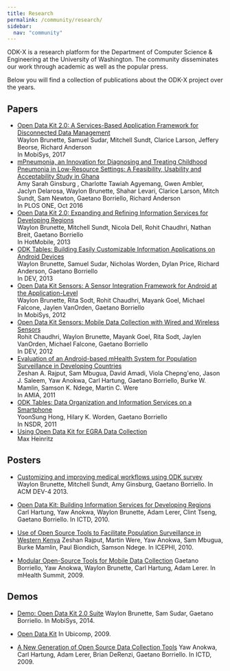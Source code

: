 ```yaml
---
title: Research
permalink: /community/research/
sidebar:
  nav: "community"
---
```


ODK-X is a research platform for the Department of Computer Science & Engineering at the University of Washington. The community disseminates our work through academic as well as the popular press.

Below you will find a collection of publications about the ODK-X project over the years.

## Papers

<ul>
	<li><a href="http://dl.acm.org/citation.cfm?id=3081365">Open Data Kit 2.0: A Services-Based Application Framework for Disconnected Data Management</a><br />
	Waylon Brunette, Samuel Sudar, Mitchell Sundt, Clarice Larson, Jeffery Beorse, Richard Anderson<br />
	In MobiSys, 2017</li>
	<li><a href="https://doi.org/10.1371/journal.pone.0165201">mPneumonia, an Innovation for Diagnosing and Treating Childhood Pneumonia in Low-Resource Settings: A Feasibility, Usability and Acceptability Study in Ghana</a><br />
	Amy Sarah Ginsburg , Charlotte Tawiah Agyemang, Gwen Ambler, Jaclyn Delarosa, Waylon Brunette, Shahar Levari, Clarice Larson, Mitch Sundt, Sam Newton, Gaetano Borriello, Richard Anderson<br />
	In PLOS ONE, Oct 2016</li>
	<li><a href="http://www.hotmobile.org/2013/papers/full/2.pdf">Open Data Kit 2.0: Expanding and Refining Information Services for Developing Regions</a><br />
	Waylon Brunette, Mitchell Sundt, Nicola Dell, Rohit Chaudhri, Nathan Breit, Gaetano Borriello<br />
	In HotMobile, 2013</li>
	<li><a href="/assets/files/dev-final34.pdf">ODK Tables: Building Easily Customizable Information Applications on Android Devices</a><br />
	Waylon Brunette, Samuel Sudar, Nicholas Worden, Dylan Price, Richard Anderson, Gaetano Borriello<br />
	In DEV, 2013</li>
	<li><a href="/assets/files/mobisys2012.pdf">Open Data Kit Sensors: A Sensor Integration Framework for Android at the Application-Level</a><br />
	Waylon Brunette, Rita Sodt, Rohit Chaudhri, Mayank Goel, Michael Falcone, Jaylen VanOrden, Gaetano Borriello<br />
	In MobiSys, 2012</li>
	<li><a href="/assets/files/dev2012.pdf">Open Data Kit Sensors: Mobile Data Collection with Wired and Wireless Sensors</a><br />
	Rohit Chaudhri, Waylon Brunette, Mayank Goel, Rita Sodt, Jaylen VanOrden, Michael Falcone, Gaetano Borriello<br />
	In DEV, 2012</li>
	<li><a href="https://www.ncbi.nlm.nih.gov/pubmed/22366295">Evaluation of an Android-based mHealth System for Population Surveillance in Developing Countries</a><br />
	Zeshan A. Rajput, Sam Mbugua, David Amadi, Viola Chepng'eno, Jason J. Saleem, Yaw Anokwa, Carl Hartung, Gaetano Borriello, Burke W. Mamlin, Samson K. Ndege, Martin C. Were<br />
	In AMIA, 2011</li>
	<li><a href="/assets/files/nsdr-tables-final.pdf">ODK Tables: Data Organization and Information Services on a Smartphone</a><br />
	YoonSung Hong, Hilary K. Worden, Gaetano Borriello<br />
	In NSDR, 2011</li>
	<li><a href="http://www.seas.upenn.edu/~heinritz/ict4egra/ICT4EGRA.pdf">Using Open Data Kit for EGRA Data Collection</a><br />
	Max Heinritz</li>
</ul>


## Posters

  * [Customizing and improving medical workflows using ODK survey]() Waylon Brunette, Mitchell Sundt, Amy Ginsburg, Gaetano Borriello. In ACM DEV-4 2013.

  * [Open Data Kit: Building Information Services for Developing Regions](/assets/wp-content/uploads/2010/10/ODK-Poster-ICTD-2010.pdf) Carl Hartung, Yaw Anokwa, Waylon Brunette, Adam Lerer, Clint Tseng, Gaetano Borriello. In ICTD, 2010.

  * [Use of Open Source Tools to Facilitate Population Surveillance in Western Kenya](/assets/wp-content/uploads/2010/10/ODK-Poster-ICEPHI-2010.pdf) Zeshan Rajput, Martin Were, Yaw Anokwa, Sam Mbugua, Burke Mamlin, Paul Biondich, Samson Ndege. In ICEPHI, 2010.

  * [Modular Open-Source Tools for Mobile Data Collection](/assets/wp-content/uploads/2010/10/ODK-Poster-mHealth-2009.pdf) Gaetano Borriello, Yaw Anokwa, Waylon Brunette, Carl Hartung, Adam Lerer. In mHealth Summit, 2009.

## Demos

  * [Demo: Open Data Kit 2.0 Suite](http://dl.acm.org/citation.cfm?id=2594368.2601466&coll=DL&dl=ACM&CFID=623867570&CFTOKEN=82500071) Waylon Brunette, Sam Sudar, Gaetano Borriello. In MobiSys, 2014.

  * [Open Data Kit](/assets/wp-content/uploads/2010/10/ODK-Demo-Ubicomp-2009.pdf) In Ubicomp, 2009.

  * [A New Generation of Open Source Data Collection Tools](/assets/wp-content/uploads/2010/10/ODK-Demo-ICTD-2009.pdf) Yaw Anokwa, Carl Hartung, Adam Lerer, Brian DeRenzi, Gaetano Borriello. In ICTD, 2009.

